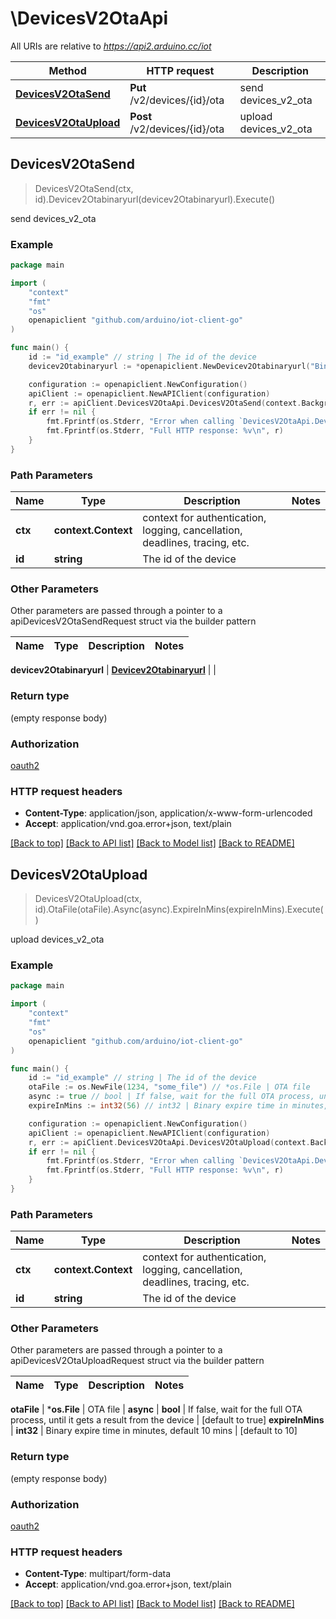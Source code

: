 # \DevicesV2OtaApi

All URIs are relative to *https://api2.arduino.cc/iot*

Method | HTTP request | Description
------------- | ------------- | -------------
[**DevicesV2OtaSend**](DevicesV2OtaApi.md#DevicesV2OtaSend) | **Put** /v2/devices/{id}/ota | send devices_v2_ota
[**DevicesV2OtaUpload**](DevicesV2OtaApi.md#DevicesV2OtaUpload) | **Post** /v2/devices/{id}/ota | upload devices_v2_ota



## DevicesV2OtaSend

> DevicesV2OtaSend(ctx, id).Devicev2Otabinaryurl(devicev2Otabinaryurl).Execute()

send devices_v2_ota



### Example

```go
package main

import (
    "context"
    "fmt"
    "os"
    openapiclient "github.com/arduino/iot-client-go"
)

func main() {
    id := "id_example" // string | The id of the device
    devicev2Otabinaryurl := *openapiclient.NewDevicev2Otabinaryurl("BinaryKey_example") // Devicev2Otabinaryurl | 

    configuration := openapiclient.NewConfiguration()
    apiClient := openapiclient.NewAPIClient(configuration)
    r, err := apiClient.DevicesV2OtaApi.DevicesV2OtaSend(context.Background(), id).Devicev2Otabinaryurl(devicev2Otabinaryurl).Execute()
    if err != nil {
        fmt.Fprintf(os.Stderr, "Error when calling `DevicesV2OtaApi.DevicesV2OtaSend``: %v\n", err)
        fmt.Fprintf(os.Stderr, "Full HTTP response: %v\n", r)
    }
}
```

### Path Parameters


Name | Type | Description  | Notes
------------- | ------------- | ------------- | -------------
**ctx** | **context.Context** | context for authentication, logging, cancellation, deadlines, tracing, etc.
**id** | **string** | The id of the device | 

### Other Parameters

Other parameters are passed through a pointer to a apiDevicesV2OtaSendRequest struct via the builder pattern


Name | Type | Description  | Notes
------------- | ------------- | ------------- | -------------

 **devicev2Otabinaryurl** | [**Devicev2Otabinaryurl**](Devicev2Otabinaryurl.md) |  | 

### Return type

 (empty response body)

### Authorization

[oauth2](../README.md#oauth2)

### HTTP request headers

- **Content-Type**: application/json, application/x-www-form-urlencoded
- **Accept**: application/vnd.goa.error+json, text/plain

[[Back to top]](#) [[Back to API list]](../README.md#documentation-for-api-endpoints)
[[Back to Model list]](../README.md#documentation-for-models)
[[Back to README]](../README.md)


## DevicesV2OtaUpload

> DevicesV2OtaUpload(ctx, id).OtaFile(otaFile).Async(async).ExpireInMins(expireInMins).Execute()

upload devices_v2_ota



### Example

```go
package main

import (
    "context"
    "fmt"
    "os"
    openapiclient "github.com/arduino/iot-client-go"
)

func main() {
    id := "id_example" // string | The id of the device
    otaFile := os.NewFile(1234, "some_file") // *os.File | OTA file
    async := true // bool | If false, wait for the full OTA process, until it gets a result from the device (optional) (default to true)
    expireInMins := int32(56) // int32 | Binary expire time in minutes, default 10 mins (optional) (default to 10)

    configuration := openapiclient.NewConfiguration()
    apiClient := openapiclient.NewAPIClient(configuration)
    r, err := apiClient.DevicesV2OtaApi.DevicesV2OtaUpload(context.Background(), id).OtaFile(otaFile).Async(async).ExpireInMins(expireInMins).Execute()
    if err != nil {
        fmt.Fprintf(os.Stderr, "Error when calling `DevicesV2OtaApi.DevicesV2OtaUpload``: %v\n", err)
        fmt.Fprintf(os.Stderr, "Full HTTP response: %v\n", r)
    }
}
```

### Path Parameters


Name | Type | Description  | Notes
------------- | ------------- | ------------- | -------------
**ctx** | **context.Context** | context for authentication, logging, cancellation, deadlines, tracing, etc.
**id** | **string** | The id of the device | 

### Other Parameters

Other parameters are passed through a pointer to a apiDevicesV2OtaUploadRequest struct via the builder pattern


Name | Type | Description  | Notes
------------- | ------------- | ------------- | -------------

 **otaFile** | ***os.File** | OTA file | 
 **async** | **bool** | If false, wait for the full OTA process, until it gets a result from the device | [default to true]
 **expireInMins** | **int32** | Binary expire time in minutes, default 10 mins | [default to 10]

### Return type

 (empty response body)

### Authorization

[oauth2](../README.md#oauth2)

### HTTP request headers

- **Content-Type**: multipart/form-data
- **Accept**: application/vnd.goa.error+json, text/plain

[[Back to top]](#) [[Back to API list]](../README.md#documentation-for-api-endpoints)
[[Back to Model list]](../README.md#documentation-for-models)
[[Back to README]](../README.md)

